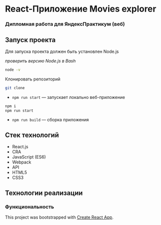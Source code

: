 # React-Приложение Movies explorer

### Дипломная работа для ЯндексПрактикум (веб)

## Запуск проекта

Для запуска проекта должен быть установлен Node.js

_проверить версию Node.js в Bash_

```bash
node -v
```

Клонировать репозиторий

```bash
git clone
```

- `npm run start` — запускает локально веб-приложение

```bash
npm i
npm run start
```

- `npm run build` — сборка приложения

## Стек технологий

- React.js
- CRA
- JavaScript (ES6)
- Webpack
- API
- HTML5
- CSS3

## Технологии реализации

### Функциональность

This project was bootstrapped with [Create React App](https://github.com/facebook/create-react-app).
